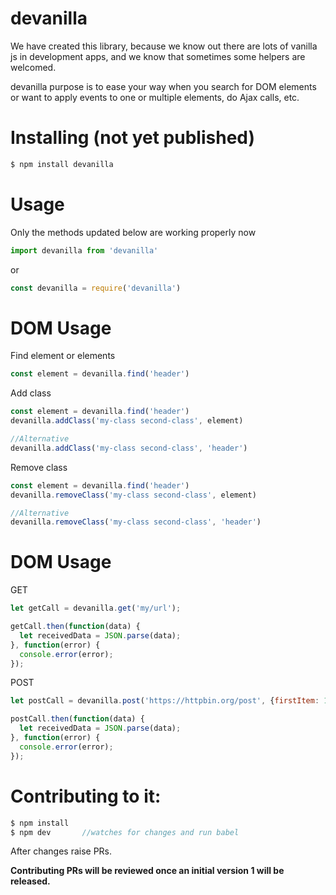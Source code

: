 # devanilla

We have created this library, because we know out there are lots of vanilla js in development apps, and we know that sometimes some helpers are welcomed.

devanilla purpose is to ease your way when you search for DOM elements or want to apply events to one or multiple elements, do Ajax calls, etc.

# Installing (not yet published)
```javascript
$ npm install devanilla
```

# Usage
Only the methods updated below are working properly now
```javascript
import devanilla from 'devanilla'
```
or
```javascript
const devanilla = require('devanilla')
```

# DOM Usage
Find element or elements
```javascript
const element = devanilla.find('header')
```

Add class
```javascript
const element = devanilla.find('header')
devanilla.addClass('my-class second-class', element)

//Alternative
devanilla.addClass('my-class second-class', 'header')
```

Remove class
```javascript
const element = devanilla.find('header')
devanilla.removeClass('my-class second-class', element)

//Alternative
devanilla.removeClass('my-class second-class', 'header')
```

# DOM Usage
GET
```javascript
let getCall = devanilla.get('my/url');

getCall.then(function(data) {
  let receivedData = JSON.parse(data);
}, function(error) {
  console.error(error);
});
```

POST
```javascript
let postCall = devanilla.post('https://httpbin.org/post', {firstItem: 1});

postCall.then(function(data) {
  let receivedData = JSON.parse(data);
}, function(error) {
  console.error(error);
});
```

# Contributing to it:
```javascript
$ npm install
$ npm dev       //watches for changes and run babel
```

After changes raise PRs.

**Contributing PRs will be reviewed once an initial version 1 will be released.**

